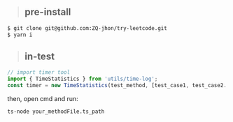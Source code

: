 > ## pre-install

```bash
$ git clone git@github.com:ZQ-jhon/try-leetcode.git
$ yarn i 
```

> ## in-test

```typescript
// import timer tool
import { TimeStatistics } from 'utils/time-log';
const timer = new TimeStatistics(test_method, [test_case1, test_case2...]);
```
then, open cmd and run:
```bash
ts-node your_methodFile.ts_path
```